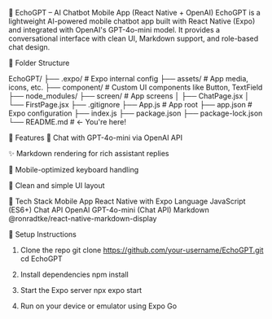 🤖 EchoGPT – AI Chatbot Mobile App (React Native + OpenAI)
EchoGPT is a lightweight AI-powered mobile chatbot app built with React Native (Expo) and integrated with OpenAI's GPT-4o-mini model. It provides a conversational interface with clean UI, Markdown support, and role-based chat design.

📁 Folder Structure

EchoGPT/
├── .expo/                      # Expo internal config
├── assets/                    # App media, icons, etc.
├── component/                 # Custom UI components like Button, TextField
├── node_modules/
├── screen/                    # App screens
│   ├── ChatPage.jsx
│   └── FirstPage.jsx
├── .gitignore
├── App.js                     # App root
├── app.json                   # Expo configuration
├── index.js
├── package.json
├── package-lock.json
└── README.md                  # ← You're here!

🚀 Features
  💬 Chat with GPT-4o-mini via OpenAI API
  
  ✨ Markdown rendering for rich assistant replies
  
  📱 Mobile-optimized keyboard handling
  
  🧼 Clean and simple UI layout

🧠 Tech Stack
  Mobile App	React Native with Expo
  Language	JavaScript (ES6+)
  Chat API	OpenAI GPT-4o-mini (Chat API)
  Markdown	@ronradtke/react-native-markdown-display

📲 Setup Instructions
1. Clone the repo
  git clone https://github.com/your-username/EchoGPT.git
  cd EchoGPT

2. Install dependencies
  npm install

3. Start the Expo server
  npx expo start

4. Run on your device or emulator using Expo Go
